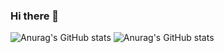 ### Hi there 👋

![Anurag's GitHub stats](https://github-readme-stats.vercel.app/api?username=Alicehhhmm&show_icons=true)
![Anurag's GitHub stats](https://github-readme-stats.vercel.app/api?username=Alicehhhmm&show_icons=true&theme=radical)
<!--
**Alicehhhmm/Alicehhhmm** is a ✨ _special_ ✨ repository because its `README.md` (this file) appears on your GitHub profile.

Here are some ideas to get you started:

- 🔭 I’m currently working on ...
- 🌱 I’m currently learning ...
- 👯 I’m looking to collaborate on ...
- 🤔 I’m looking for help with ...
- 💬 Ask me about ...
- 📫 How to reach me: ...
- 😄 Pronouns: ...
- ⚡ Fun fact: ...
-->
